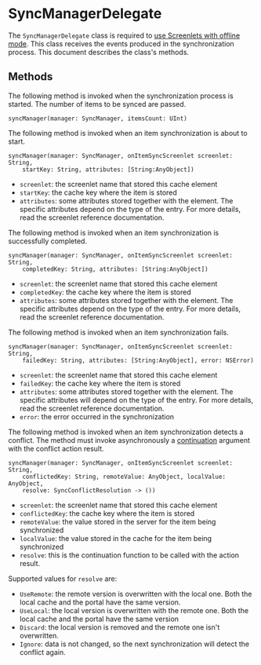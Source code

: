 # SyncManagerDelegate [](id=syncmanagerdelegate)

The `SyncManagerDelegate` class is required to 
[use Screenlets with offline mode](/develop/tutorials/-/knowledge_base/7-1/using-offline-mode-in-ios).
This class receives the events produced in the synchronization process. This 
document describes the class's methods. 

## Methods [](id=methods)

The following method is invoked when the synchronization process is started. The 
number of items to be synced are passed.

    syncManager(manager: SyncManager, itemsCount: UInt)

The following method is invoked when an item synchronization is about to start.

    syncManager(manager: SyncManager, onItemSyncScreenlet screenlet: String, 
        startKey: String, attributes: [String:AnyObject])

- `screenlet`: the screenlet name that stored this cache element
- `startKey`: the cache key where the item is stored
- `attributes`: some attributes stored together with the element. The specific 
  attributes depend on the type of the entry. For more details, read the 
  screenlet reference documentation.

The following method is invoked when an item synchronization is successfully 
completed.

    syncManager(manager: SyncManager, onItemSyncScreenlet screenlet: String, 
        completedKey: String, attributes: [String:AnyObject])

- `screenlet`: the screenlet name that stored this cache element
- `completedKey`: the cache key where the item is stored
- `attributes`: some attributes stored together with the element. The specific 
  attributes depend on the type of the entry. For more details, read the 
  screenlet reference documentation.

The following method is invoked when an item synchronization fails.

    syncManager(manager: SyncManager, onItemSyncScreenlet screenlet: String, 
        failedKey: String, attributes: [String:AnyObject], error: NSError)

- `screenlet`: the screenlet name that stored this cache element
- `failedKey`: the cache key where the item is stored
- `attributes`: some attributes stored together with the element. The specific 
  attributes will depend on the type of the entry. For more details, read the 
  screenlet reference documentation.
- `error`: the error occurred in the synchronization

The following method is invoked when an item synchronization detects a conflict. 
The method must invoke asynchronously a 
[continuation](https://en.wikipedia.org/wiki/Continuation-passing_style) 
argument with the conflict action result.

    syncManager(manager: SyncManager, onItemSyncScreenlet screenlet: String, 
        conflictedKey: String, remoteValue: AnyObject, localValue: AnyObject, 
        resolve: SyncConflictResolution -> ())

- `screenlet`: the screenlet name that stored this cache element
- `conflictedKey`: the cache key where the item is stored
- `remoteValue`: the value stored in the server for the item being synchronized
- `localValue`: the value stored in the cache for the item being synchronized
- `resolve`: this is the continuation function to be called with the action 
  result. 

Supported values for `resolve` are:

- `UseRemote`: the remote version is overwritten with the local one. Both 
  the local cache and the portal have the same version.
- `UseLocal`: the local version is overwritten with the remote one. Both 
  the local cache and the portal have the same version
- `Discard`: the local version is removed and the remote one isn't 
  overwritten. 
- `Ignore`:  data is not changed, so the next synchronization will detect the 
  conflict again.
